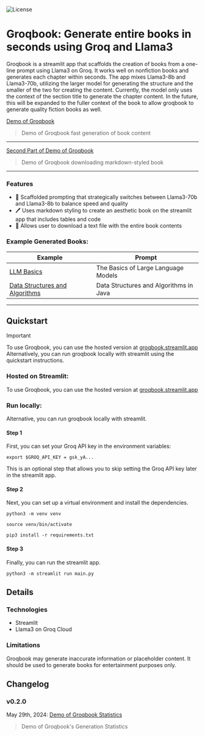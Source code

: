 ![License](https://img.shields.io/badge/license-MIT-green)

# Groqbook: Generate entire books in seconds using Groq and Llama3
 
Groqbook is a streamlit app that scaffolds the creation of books from a one-line prompt using Llama3 on Groq. It works well on nonfiction books and generates each chapter within seconds. The app mixes Llama3-8b and Llama3-70b, utilizing the larger model for generating the structure and the smaller of the two for creating the content. Currently, the model only uses the context of the section title to generate the chapter content. In the future, this will be expanded to the fuller context of the book to allow groqbook to generate quality fiction books as well.

[Demo of Groqbook](https://github.com/Bklieger/groqbook/assets/62450410/3adb11cd-8264-4289-a28a-49dc5b3cf453)
> Demo of Groqbook fast generation of book content

---

[Second Part of Demo of Groqbook](https://github.com/Bklieger/groqbook/assets/62450410/5b0147fb-90f3-4584-8572-fa452545d833)
> Demo of Groqbook downloading markdown-styled book

---

### Features

- 📖 Scaffolded prompting that strategically switches between Llama3-70b and Llama3-8b to balance speed and quality
- 🖊️ Uses markdown styling to create an aesthetic book on the streamlit app that includes tables and code 
- 📂 Allows user to download a text file with the entire book contents

### Example Generated Books:

| Example                                      | Prompt                                                                                                                                |
| -------------------------------------------- | ------------------------------------------------------------------------------------------------------------------------------------------ |
| [LLM Basics](Example_1.md)             |  The Basics of Large Language Models                                       |
| [Data Structures and Algorithms](Example_2.md) | Data Structures and Algorithms in Java                                            |

---

## Quickstart

> [!IMPORTANT]
> To use Groqbook, you can use the hosted version at [groqbook.streamlit.app](https://groqbook.streamlit.app)
> Alternatively, you can run groqbook locally with streamlit using the quickstart instructions.


### Hosted on Streamlit:

To use Groqbook, you can use the hosted version at [groqbook.streamlit.app](https://groqbook.streamlit.app)


### Run locally:

Alternative, you can run groqbook locally with streamlit.

#### Step 1
First, you can set your Groq API key in the environment variables:

~~~
export $GROQ_API_KEY = gsk_yA...
~~~

This is an optional step that allows you to skip setting the Groq API key later in the streamlit app.

#### Step 2
Next, you can set up a virtual environment and install the dependencies.

~~~
python3 -m venv venv
~~~

~~~
source venv/bin/activate
~~~

~~~
pip3 install -r requirements.txt
~~~


#### Step 3
Finally, you can run the streamlit app.

~~~
python3 -m streamlit run main.py
~~~


## Details


### Technologies

- Streamlit
- Llama3 on Groq Cloud

### Limitations

Groqbook may generate inaccurate information or placeholder content. It should be used to generate books for entertainment purposes only.

## Changelog

### v0.2.0
May 29th, 2024:
[Demo of Groqbook Statistics](https://github.com/Bklieger/groqbook/assets/62450410/3adb11cd-8264-4289-a28a-49dc5b3cf453)
> Demo of Groqbook's Generation Statistics
